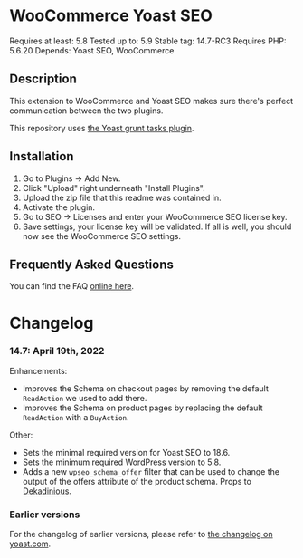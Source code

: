 WooCommerce Yoast SEO
=====================
Requires at least: 5.8
Tested up to: 5.9
Stable tag: 14.7-RC3
Requires PHP: 5.6.20
Depends: Yoast SEO, WooCommerce

Description
-----------

This extension to WooCommerce and Yoast SEO makes sure there's perfect communication between the two plugins.

This repository uses [the Yoast grunt tasks plugin](https://github.com/Yoast/plugin-grunt-tasks).

Installation
------------

1. Go to Plugins -> Add New.
2. Click "Upload" right underneath "Install Plugins".
3. Upload the zip file that this readme was contained in.
4. Activate the plugin.
5. Go to SEO -> Licenses and enter your WooCommerce SEO license key.
6. Save settings, your license key will be validated. If all is well, you should now see the WooCommerce SEO settings.

Frequently Asked Questions
--------------------------

You can find the FAQ [online here](https://kb.yoast.com/kb/category/woocommerce-seo/).

Changelog
=========

### 14.7: April 19th, 2022
Enhancements:
* Improves the Schema on checkout pages by removing the default `ReadAction` we used to add there.
* Improves the Schema on product pages by replacing the default `ReadAction` with a `BuyAction`. 

Other:
* Sets the minimal required version for Yoast SEO to 18.6.
* Sets the minimum required WordPress version to 5.8.
* Adds a new `wpseo_schema_offer` filter that can be used to change the output of the offers attribute of the product schema. Props to [Dekadinious](https://github.com/Dekadinious).

### Earlier versions
For the changelog of earlier versions, please refer to [the changelog on yoast.com](https://yoa.st/woo-seo-changelog).
